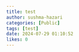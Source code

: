 ```yaml
---
title: test
author: sushma-hazari
categories: [Public]
tags: [test]
date: 2024-07-29 01:10:52 
likes: 0
---
```


